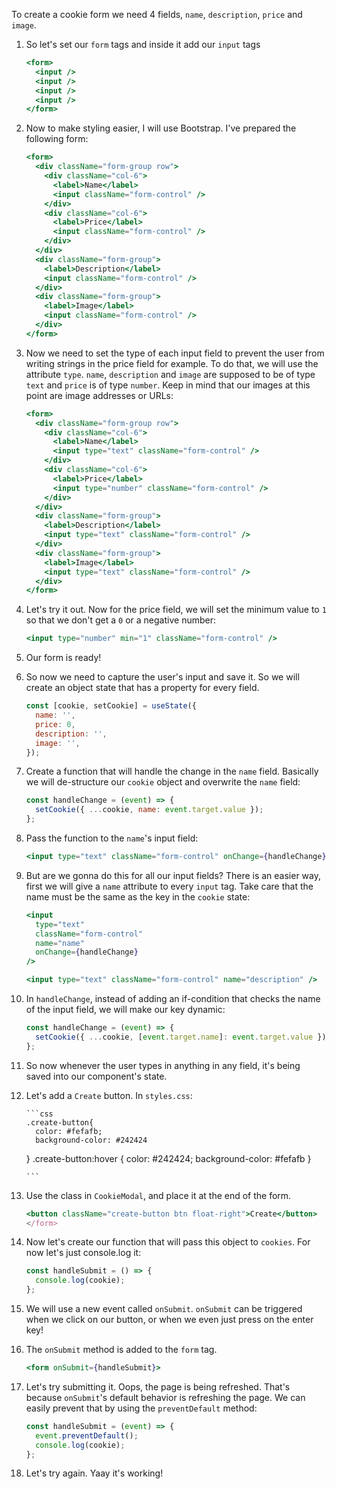 To create a cookie form we need 4 fields, `name`, `description`, `price` and `image`.

1.  So let's set our `form` tags and inside it add our `input` tags

    ```jsx
    <form>
      <input />
      <input />
      <input />
      <input />
    </form>
    ```

2.  Now to make styling easier, I will use Bootstrap. I've prepared the following form:

    ```jsx
    <form>
      <div className="form-group row">
        <div className="col-6">
          <label>Name</label>
          <input className="form-control" />
        </div>
        <div className="col-6">
          <label>Price</label>
          <input className="form-control" />
        </div>
      </div>
      <div className="form-group">
        <label>Description</label>
        <input className="form-control" />
      </div>
      <div className="form-group">
        <label>Image</label>
        <input className="form-control" />
      </div>
    </form>
    ```

3.  Now we need to set the type of each input field to prevent the user from writing strings in the price field for example. To do that, we will use the attribute `type`. `name`, `description` and `image` are supposed to be of type `text` and `price` is of type `number`. Keep in mind that our images at this point are image addresses or URLs:

    ```jsx
    <form>
      <div className="form-group row">
        <div className="col-6">
          <label>Name</label>
          <input type="text" className="form-control" />
        </div>
        <div className="col-6">
          <label>Price</label>
          <input type="number" className="form-control" />
        </div>
      </div>
      <div className="form-group">
        <label>Description</label>
        <input type="text" className="form-control" />
      </div>
      <div className="form-group">
        <label>Image</label>
        <input type="text" className="form-control" />
      </div>
    </form>
    ```

4.  Let's try it out. Now for the price field, we will set the minimum value to `1` so that we don't get a `0` or a negative number:

    ```jsx
    <input type="number" min="1" className="form-control" />
    ```

5.  Our form is ready!

6.  So now we need to capture the user's input and save it. So we will create an object state that has a property for every field.

    ```javascript
    const [cookie, setCookie] = useState({
      name: '',
      price: 0,
      description: '',
      image: '',
    });
    ```

7.  Create a function that will handle the change in the `name` field. Basically we will de-structure our `cookie` object and overwrite the `name` field:

    ```javascript
    const handleChange = (event) => {
      setCookie({ ...cookie, name: event.target.value });
    };
    ```

8.  Pass the function to the `name`'s input field:

    ```jsx
    <input type="text" className="form-control" onChange={handleChange} />
    ```

9.  But are we gonna do this for all our input fields? There is an easier way, first we will give a `name` attribute to every `input` tag. Take care that the name must be the same as the key in the `cookie` state:

    ```jsx
    <input
      type="text"
      className="form-control"
      name="name"
      onChange={handleChange}
    />
    ```

    ```jsx
    <input type="text" className="form-control" name="description" />
    ```

10. In `handleChange`, instead of adding an if-condition that checks the name of the input field, we will make our key dynamic:

    ```javascript
    const handleChange = (event) => {
      setCookie({ ...cookie, [event.target.name]: event.target.value });
    };
    ```

11. So now whenever the user types in anything in any field, it's being saved into our component's state.

12. Let's add a `Create` button. In `styles.css`:

        ```css
        .create-button{
          color: #fefafb;
          background-color: #242424

    }
    .create-button:hover {
    color: #242424;
    background-color: #fefafb
    }

        ```

13. Use the class in `CookieModal`, and place it at the end of the form.

    ```jsx
    <button className="create-button btn float-right">Create</button>
    </form>
    ```

14. Now let's create our function that will pass this object to `cookies`. For now let's just console.log it:

    ```javascript
    const handleSubmit = () => {
      console.log(cookie);
    };
    ```

15. We will use a new event called `onSubmit`. `onSubmit` can be triggered when we click on our button, or when we even just press on the enter key!

16. The `onSubmit` method is added to the `form` tag.

    ```jsx
    <form onSubmit={handleSubmit}>
    ```

17. Let's try submitting it. Oops, the page is being refreshed. That's because `onSubmit`'s default behavior is refreshing the page. We can easily prevent that by using the `preventDefault` method:

    ```javascript
    const handleSubmit = (event) => {
      event.preventDefault();
      console.log(cookie);
    };
    ```

18. Let's try again. Yaay it's working!

